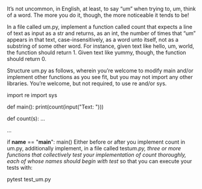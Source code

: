 It’s not uncommon, in English, at least, to say “um” when trying to, um, think of a word. The more you do it, though, the more noticeable it tends to be!

In a file called um.py, implement a function called count that expects a line of text as input as a str and returns, as an int, the number of times that “um” appears in that text, case-insensitively, as a word unto itself, not as a substring of some other word. For instance, given text like hello, um, world, the function should return 1. Given text like yummy, though, the function should return 0.

Structure um.py as follows, wherein you’re welcome to modify main and/or implement other functions as you see fit, but you may not import any other libraries. You’re welcome, but not required, to use re and/or sys.

import re
import sys

def main():
print(count(input("Text: ")))

def count(s):
...

...

if **name** == "**main**":
main()
Either before or after you implement count in um.py, additionally implement, in a file called test*um.py, three or more functions that collectively test your implementation of count thoroughly, each of whose names should begin with test* so that you can execute your tests with:

pytest test_um.py
